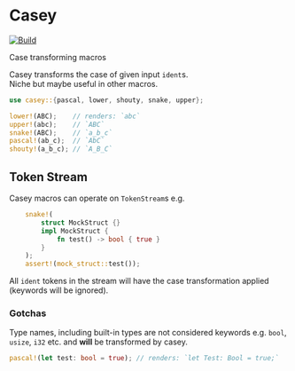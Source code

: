 # Casey

[![Build](https://github.com/holygits/casey/actions/workflows/build.yml/badge.svg)](https://github.com/holygits/casey/actions/workflows/build.yml)  

Case transforming macros  

Casey transforms the case of given input `ident`s.  
Niche but maybe useful in other macros.  
```rust
use casey::{pascal, lower, shouty, snake, upper};

lower!(ABC);    // renders: `abc`
upper!(abc);    // `ABC`
snake!(ABC);    // `a_b_c`
pascal!(ab_c);  // `AbC`
shouty!(a_b_c); // `A_B_C`
```

## Token Stream
Casey macros can operate on `TokenStream`s e.g.  
```rust
    snake!(
        struct MockStruct {}
        impl MockStruct {
            fn test() -> bool { true }
        }
    );
    assert!(mock_struct::test());
```
All `ident` tokens in the stream will have the case transformation applied (keywords will be ignored).  

### Gotchas
Type names, including built-in types are not considered keywords e.g. `bool`, `usize`, `i32` etc. and **will** be transformed by casey.  
```rust
pascal!(let test: bool = true); // renders: `let Test: Bool = true;`
```

